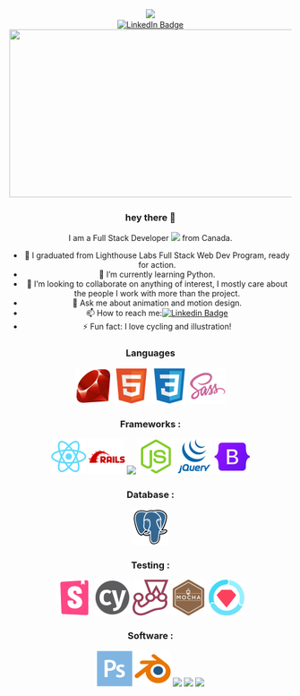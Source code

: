 <div id="header" align="center">
  <img src="https://media.giphy.com/media/M9gbBd9nbDrOTu1Mqx/giphy.gif" width="100"/>


<div id="badges" align="center">
  <a href="https://www.linkedin.com/in/wesley-matthee-3659b291/">
    <img src="https://img.shields.io/badge/LinkedIn-blue?style=for-the-badge&logo=linkedin&logoColor=white" alt="LinkedIn Badge"/>
  </a>
</div>
  <div align="center">
  <img src="https://www.behance.net/gallery/54617137/Illustration/modules/925265359" width="600" height="300"/>
</div>
  

### hey there 👋




I am a Full Stack Developer <img src="https://media.giphy.com/media/WUlplcMpOCEmTGBtBW/giphy.gif" width="30"> from Canada.


- 🔭 I graduated from Lighthouse Labs Full Stack Web Dev Program, ready for action.
- 🌱 I’m currently learning Python.
- 👯 I’m looking to collaborate on anything of interest, I mostly care about the people I work with more than the project.
- 💬 Ask me about animation and motion design.
- 📫 How to reach me:[![Linkedin Badge](https://img.shields.io/badge/-kakbar-blue?style=flat&logo=Linkedin&logoColor=white)](https://www.linkedin.com/in/wesley-matthee-3659b291/) 
- ⚡ Fun fact: I love cycling and illustration!


### Languages
<div>
  <img src="https://github.com/devicons/devicon/blob/master/icons/ruby/ruby-original.svg" width="64" />
  <img src="https://github.com/devicons/devicon/blob/master/icons/html5/html5-original.svg" width="64" />
  <img src="https://github.com/devicons/devicon/blob/master/icons/css3/css3-original.svg" width="64" />
  <img src="https://github.com/devicons/devicon/blob/master/icons/sass/sass-original.svg" width="64" />
</div>

### Frameworks : 
<div>
  <img src="https://github.com/devicons/devicon/blob/master/icons/react/react-original.svg" width="64" />
  <img src="https://github.com/devicons/devicon/blob/master/icons/rails/rails-plain-wordmark.svg" width="64" />
  <img src="https://camo.githubusercontent.com/2406788a5bdbf3d900427eecd883b5aa64c45435d14239f5eba9a2a08ac8dcd3/68747470733a2f2f6a737572742e6769746875622e696f2f6a61636b732d706f7274666f6c696f2f696d616765732f636f6c6f722d657870726573732d69636f6e2532302831292e706e67" width="64" />
  <img src="https://github.com/devicons/devicon/blob/master/icons/nodejs/nodejs-original.svg" width="64" />
  <img src="https://github.com/devicons/devicon/blob/master/icons/jquery/jquery-plain-wordmark.svg" width="64" />
  <img src="https://github.com/devicons/devicon/blob/master/icons/bootstrap/bootstrap-original.svg" width="64" />
</div>

### Database :
<div>
  <img src="https://github.com/devicons/devicon/blob/master/icons/postgresql/postgresql-original.svg" width="64" />
</div>

### Testing : 
<div>
  <img src="https://github.com/devicons/devicon/blob/master/icons/storybook/storybook-original.svg" width="64" />
  <img src="https://raw.githubusercontent.com/jakinyang/jakinyang/main/resources/cypress.svg" width="64" />
  <img src="https://github.com/devicons/devicon/blob/master/icons/jest/jest-plain.svg" width="64" />
  <img src="https://github.com/devicons/devicon/blob/master/icons/mocha/mocha-plain.svg" width="64" />
  <img src="https://github.com/devicons/devicon/blob/master/icons/rspec/rspec-original.svg" width="64" />
</div>

### Software : 
<div>
  <img src="https://github.com/devicons/devicon/blob/master/icons/photoshop/photoshop-plain.svg" width="64" />
  <img src="https://github.com/devicons/devicon/blob/master/icons/blender/blender-original.svg" width="64" />
  <img src="https://upload.wikimedia.org/wikipedia/commons/thumb/5/59/Logo_AffinityPhoto.svg/2048px-Logo_AffinityPhoto.svg.png" width="64" />
  <img src="https://upload.wikimedia.org/wikipedia/commons/4/48/Logo_AffinityDesigner.svg" width="64" />
  <img src="https://commons.wikimedia.org/wiki/File:Adobe_After_Effects_CC_icon.png" width="64" />
</div>
  </div>
